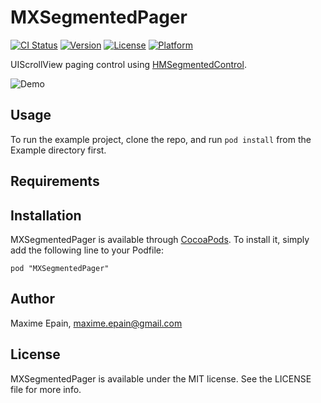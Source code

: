 # MXSegmentedPager

[![CI Status](http://img.shields.io/travis/maxep/MXSegmentedPager.svg?style=flat)](https://travis-ci.org/maxep/MXSegmentedPager)
[![Version](https://img.shields.io/cocoapods/v/MXSegmentedPager.svg?style=flat)](http://cocoadocs.org/docsets/MXSegmentedPager)
[![License](https://img.shields.io/cocoapods/l/MXSegmentedPager.svg?style=flat)](http://cocoadocs.org/docsets/MXSegmentedPager)
[![Platform](https://img.shields.io/cocoapods/p/MXSegmentedPager.svg?style=flat)](http://cocoadocs.org/docsets/MXSegmentedPager)

UIScrollView paging control using [HMSegmentedControl](https://github.com/HeshamMegid/HMSegmentedControl).

![Demo](https://drive.google.com/uc?export=download&id=0B3oPAwr0Xxx-YTRobGhUVFF4MVU)

## Usage

To run the example project, clone the repo, and run `pod install` from the Example directory first.

## Requirements

## Installation

MXSegmentedPager is available through [CocoaPods](http://cocoapods.org). To install
it, simply add the following line to your Podfile:

    pod "MXSegmentedPager"

## Author

Maxime Epain, maxime.epain@gmail.com

## License

MXSegmentedPager is available under the MIT license. See the LICENSE file for more info.

